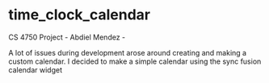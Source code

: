 # time_clock_calendar

CS 4750 Project - Abdiel Mendez -

A lot of issues during development arose around creating and making a custom calendar. I decided to make a simple calendar using the sync fusion calendar widget
